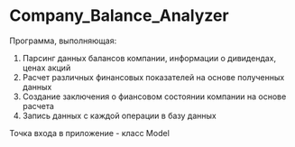 # Company_Balance_Analyzer
Программа, выполняющая:
1. Парсинг данных балансов компании, информации о дивидендах, ценах акций 
2. Расчет различных финансовых показателей на основе полученных данных
3. Создание заключения о фиансовом состоянии компании на основе расчета 
4. Запись данных с каждой операции в базу данных

Точка входа в приложение - класс Model
